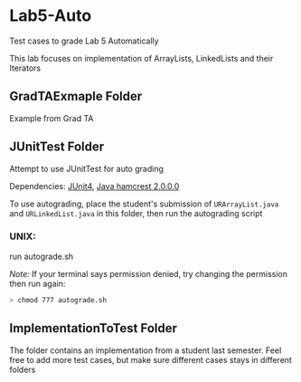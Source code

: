 # Lab5-Auto
Test cases to grade Lab 5 Automatically

This lab focuses on implementation of ArrayLists, LinkedLists and their Iterators

## GradTAExmaple Folder
Example from Grad TA

## JUnitTest Folder
Attempt to use JUnitTest for auto grading

Dependencies: [JUnit4](https://mvnrepository.com/artifact/junit/junit/4.12), [Java hamcrest 2.0.0.0](https://mvnrepository.com/artifact/org.hamcrest/java-hamcrest/2.0.0.0)

To use autograding, place the student's submission of `URArrayList.java` and `URLinkedList.java` in this folder, then run the autograding script

### UNIX:
run autograde.sh

*Note:* If your terminal says permission denied, try changing the permission then run again:
```bash
> chmod 777 autograde.sh
```

## ImplementationToTest Folder
The folder contains an implementation from a student last semester. Feel free to add more test cases, but make sure different cases stays in different folders

